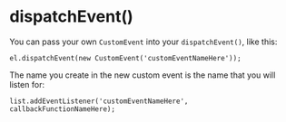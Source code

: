 # dispatchEvent()

You can pass your own `CustomEvent` into your `dispatchEvent()`, like this:

```
el.dispatchEvent(new CustomEvent('customEventNameHere'));
```

The name you create in the new custom event is the name that you will listen for:

```
list.addEventListener('customEventNameHere', callbackFunctionNameHere);
```